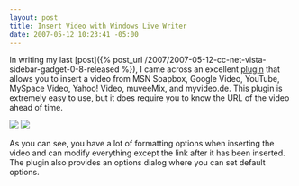 ```yaml
---
layout: post
title: Insert Video with Windows Live Writer
date: 2007-05-12 10:23:41 -05:00
---
```


In writing my last [post]({% post_url /2007/2007-05-12-cc-net-vista-sidebar-gadget-0-8-released %}), I came across an excellent [plugin](http://gallery.live.com/liveItemDetail.aspx?li=65584500-3bd3-404b-818a-2cdec6304892) that allows you to insert a video from MSN Soapbox, Google Video, YouTube, MySpace Video, Yahoo! Video, muveeMix, and myvideo.de. This plugin is extremely easy to use, but it does require you to know the URL of the video ahead of time.

[![](http://gwb.blob.core.windows.net/sdorman/WindowsLiveWriter/InsertVideowithWindowsLiveWriter_9212/image%7B0%7D_thumb1.png)](http://gwb.blob.core.windows.net/sdorman/WindowsLiveWriter/InsertVideowithWindowsLiveWriter_9212/image%7B0%7D10.png) [![](http://gwb.blob.core.windows.net/sdorman/WindowsLiveWriter/InsertVideowithWindowsLiveWriter_9212/image%7B0%7D_thumb5.png)](http://gwb.blob.core.windows.net/sdorman/WindowsLiveWriter/InsertVideowithWindowsLiveWriter_9212/image%7B0%7D20.png) 

As you can see, you have a lot of formatting options when inserting the video and can modify everything except the link after it has been inserted. The plugin also provides an options dialog where you can set default options.
